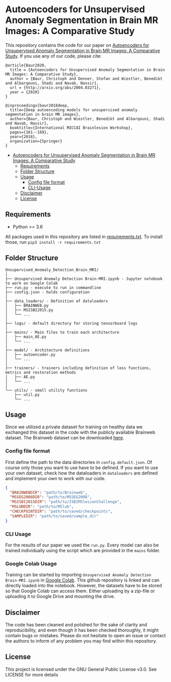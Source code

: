 # Autoencoders for Unsupervised Anomaly Segmentation in Brain MR Images: A Comparative Study

This repository contains the code for our paper on [Autoencoders for Unsupervised Anomaly Segmentation in Brain MR Images: A Comparative Study](http://arxiv.org/abs/2004.03271). 
If you use any of our code, please cite:
```
@article{Baur2020,
  title = {Autoencoders for Unsupervised Anomaly Segmentation in Brain MR Images: A Comparative Study},
  author = {Baur, Christoph and Denner, Stefan and Wiestler, Benedikt and Albarqouni, Shadi and Navab, Nassir},
  url = {http://arxiv.org/abs/2004.03271},
  year = {2020}
}

```
```
@inproceedings{baur2018deep,
  title={Deep autoencoding models for unsupervised anomaly segmentation in brain MR images},
  author={Baur, Christoph and Wiestler, Benedikt and Albarqouni, Shadi and Navab, Nassir},
  booktitle={International MICCAI Brainlesion Workshop},
  pages={161--169},
  year={2018},
  organization={Springer}
}
```
* [Autoencoders for Unsupervised Anomaly Segmentation in Brain MR Images: A Comparative Study](#autoencoders-for-unsupervised-anomaly-segmentation-in-brain-mr-images-a-comparative-study)
  * [Requirements](#requirements)
  * [Folder Structure](#folder-structure)
  * [Usage](#usage)
      * [Config file format](#config-file-format)
      * [CLI-Usage](#cli-usage)
  * [Disclaimer](#disclaimer)
  * [License](#license)
    

<!-- /code_chunk_output -->

## Requirements
* Python >= 3.6

All packages used in this repository are listed in [requirements.txt](https://github.com/StefanDenn3r/Unsupervised_Anomaly_Detection_Brain_MRI/blob/master/requirements.txt).
To install those, run `pip3 install -r requirements.txt`


## Folder Structure
  ```
  Unsupervised_Anomaly_Detection_Brain_MRI/
  │
  ├── Unsupervised Anomaly Detection Brain-MRI.ipynb - Jupyter notebook to work on Google Colab
  ├── run.py - execute to run in commandline
  ├── config.json - holds configuration
  │
  ├── data_loaders/ - Definition of dataloaders
  │   ├── BRAINWEB.py
  │   ├── MSISBI2015.py
  │   └── ...
  │
  ├── logs/ - default directory for storing tensorboard logs
  │
  ├── mains/ - Main files to train each architecture
  │   ├── main_AE.py
  │   └── ...
  │
  ├── model/ - Architecture definitions
  │   ├── autoencoder.py
  │   └── ...
  │
  ├── trainers/ - trainers including definition of loss functions, metrics and restoration methods
  │   ├── AE.py
  │   └── ...
  │  
  └── utils/ - small utility functions
      ├── util.py
      └── ...
  ```

## Usage

Since we utilized a private dataset for training on healthy data we exchanged this dataset in the code with the publicly available Brainweb dataset. 
The Brainweb dataset can be downloaded [here](https://brainweb.bic.mni.mcgill.ca/).

### Config file format
First define the path to the data directories in `config.default.json`.
Of course only those you want to use have to be defined. 
If you want to use your own dataset, check how the dataloaders in `dataloaders` 
are defined and implement your own to work with our code.
```json
{
  "BRAINWEBDIR": "path/to/Brainweb",
  "MSSEG2008DIR": "path/to/MSSEG2008",
  "MSISBI2015DIR": "path/to/ISBIMSlesionChallenge",
  "MSLUBDIR": "path/to/MSlub",
  "CHECKPOINTDIR": "path/to/saved/checkpoints",
  "SAMPLEDIR": "path/to/saved/sample_dir"
}
```

### CLI Usage
For the results of our paper we used the `run.py`. 
Every model can also be trained individually using the script which are provided in the `mains` folder.


### Google Colab Usage
Training can be started by importing `Unsupervised Anomaly Detection Brain-MRI.ipynb` in [Google Colab](http://colab.research.google.com).
This github repository is linked and can directly loaded into the notebook. However, the datasets have to be stored so that Google Colab can access them. 
Either uploading by a zip-file or uploading it to Google Drive and mounting the drive.

## Disclaimer
The code has been cleaned and polished for the sake of clarity and reproducibility, and even though it has been checked thoroughly, it might contain bugs or mistakes. Please do not hesitate to open an issue or contact the authors to inform of any problem you may find within this repository.

## License
This project is licensed under the GNU General Public License v3.0. See LICENSE for more details
